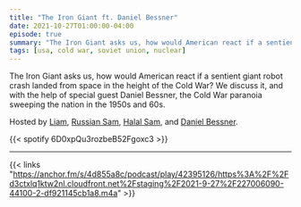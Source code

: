 ```yaml
---
title: "The Iron Giant ft. Daniel Bessner"
date: 2021-10-27T01:00:00-04:00
episode: true
summary: "The Iron Giant asks us, how would American react if a sentient giant robot crash landed from space in the height of the Cold War?"
tags: [usa, cold war, soviet union, nuclear]
---
```


The Iron Giant asks us, how would American react if a sentient giant robot crash landed from space in the height of the Cold War? We discuss it, and with the help of special guest Daniel Bessner, the Cold War paranoia sweeping the nation in the 1950s and 60s.

Hosted by [Liam](https://twitter.com/LegoRacers2), [Russian Sam](https://twitter.com/reelCheburashka), [Halal Sam](https://twitter.com/halaljew), and [Daniel Bessner](https://twitter.com/dbessner).

{{< spotify 6D0xpQu3rozbeB52Fgoxc3 >}}

---

{{< links "https://anchor.fm/s/4d855a8c/podcast/play/42395126/https%3A%2F%2Fd3ctxlq1ktw2nl.cloudfront.net%2Fstaging%2F2021-9-27%2F227006090-44100-2-df921145cb1a8.m4a" >}}
